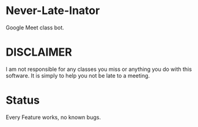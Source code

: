 # Never-Late-Inator

Google Meet class bot.

# DISCLAIMER

I am not responsible for any classes you miss or anything you do with this software. It is simply to help you not be late to a meeting.

# Status

Every Feature works, no known bugs.
